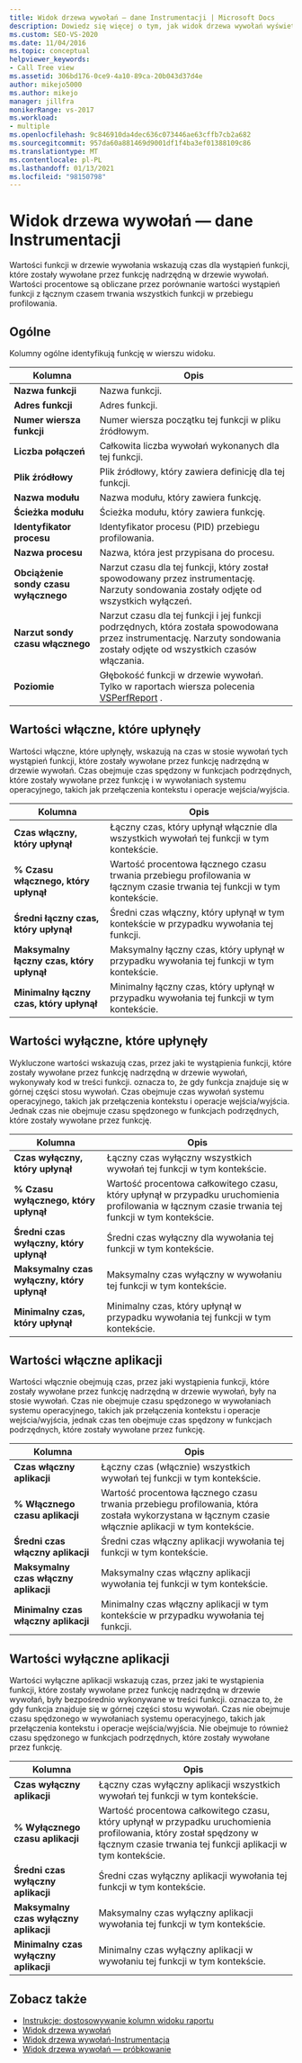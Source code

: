 ```yaml
---
title: Widok drzewa wywołań — dane Instrumentacji | Microsoft Docs
description: Dowiedz się więcej o tym, jak widok drzewa wywołań wyświetla informacje Instrumentacji w drzewie wywołań w Eksplorator wydajności.
ms.custom: SEO-VS-2020
ms.date: 11/04/2016
ms.topic: conceptual
helpviewer_keywords:
- Call Tree view
ms.assetid: 306bd176-0ce9-4a10-89ca-20b043d37d4e
author: mikejo5000
ms.author: mikejo
manager: jillfra
monikerRange: vs-2017
ms.workload:
- multiple
ms.openlocfilehash: 9c846910da4dec636c073446ae63cffb7cb2a682
ms.sourcegitcommit: 957da60a881469d9001df1f4ba3ef01388109c86
ms.translationtype: MT
ms.contentlocale: pl-PL
ms.lasthandoff: 01/13/2021
ms.locfileid: "98150798"
---
```

# <a name="call-tree-view---instrumentation-data"></a>Widok drzewa wywołań — dane Instrumentacji
Wartości funkcji w drzewie wywołania wskazują czas dla wystąpień funkcji, które zostały wywołane przez funkcję nadrzędną w drzewie wywołań. Wartości procentowe są obliczane przez porównanie wartości wystąpień funkcji z łącznym czasem trwania wszystkich funkcji w przebiegu profilowania.

## <a name="general"></a>Ogólne
 Kolumny ogólne identyfikują funkcję w wierszu widoku.

|Kolumna|Opis|
|------------|-----------------|
|**Nazwa funkcji**|Nazwa funkcji.|
|**Adres funkcji**|Adres funkcji.|
|**Numer wiersza funkcji**|Numer wiersza początku tej funkcji w pliku źródłowym.|
|**Liczba połączeń**|Całkowita liczba wywołań wykonanych dla tej funkcji.|
|**Plik źródłowy**|Plik źródłowy, który zawiera definicję dla tej funkcji.|
|**Nazwa modułu**|Nazwa modułu, który zawiera funkcję.|
|**Ścieżka modułu**|Ścieżka modułu, który zawiera funkcję.|
|**Identyfikator procesu**|Identyfikator procesu (PID) przebiegu profilowania.|
|**Nazwa procesu**|Nazwa, która jest przypisana do procesu.|
|**Obciążenie sondy czasu wyłącznego**|Narzut czasu dla tej funkcji, który został spowodowany przez instrumentację. Narzuty sondowania zostały odjęte od wszystkich wyłączeń.|
|**Narzut sondy czasu włącznego**|Narzut czasu dla tej funkcji i jej funkcji podrzędnych, która została spowodowana przez instrumentację. Narzuty sondowania zostały odjęte od wszystkich czasów włączania.|
|**Poziomie**|Głębokość funkcji w drzewie wywołań. Tylko w raportach wiersza polecenia [VSPerfReport](../profiling/vsperfreport.md) .|

## <a name="elapsed-inclusive-values"></a>Wartości włączne, które upłynęły
 Wartości włączne, które upłynęły, wskazują na czas w stosie wywołań tych wystąpień funkcji, które zostały wywołane przez funkcję nadrzędną w drzewie wywołań. Czas obejmuje czas spędzony w funkcjach podrzędnych, które zostały wywołane przez funkcję i w wywołaniach systemu operacyjnego, takich jak przełączenia kontekstu i operacje wejścia/wyjścia.

|Kolumna|Opis|
|------------|-----------------|
|**Czas włączny, który upłynął**|Łączny czas, który upłynął włącznie dla wszystkich wywołań tej funkcji w tym kontekście.|
|**% Czasu włącznego, który upłynął**|Wartość procentowa łącznego czasu trwania przebiegu profilowania w łącznym czasie trwania tej funkcji w tym kontekście.|
|**Średni łączny czas, który upłynął**|Średni czas włączny, który upłynął w tym kontekście w przypadku wywołania tej funkcji.|
|**Maksymalny łączny czas, który upłynął**|Maksymalny łączny czas, który upłynął w przypadku wywołania tej funkcji w tym kontekście.|
|**Minimalny łączny czas, który upłynął**|Minimalny łączny czas, który upłynął w przypadku wywołania tej funkcji w tym kontekście.|

## <a name="elapsed-exclusive-values"></a>Wartości wyłączne, które upłynęły
 Wykluczone wartości wskazują czas, przez jaki te wystąpienia funkcji, które zostały wywołane przez funkcję nadrzędną w drzewie wywołań, wykonywały kod w treści funkcji. oznacza to, że gdy funkcja znajduje się w górnej części stosu wywołań. Czas obejmuje czas wywołań systemu operacyjnego, takich jak przełączenia kontekstu i operacje wejścia/wyjścia. Jednak czas nie obejmuje czasu spędzonego w funkcjach podrzędnych, które zostały wywołane przez funkcję.

|Kolumna|Opis|
|------------|-----------------|
|**Czas wyłączny, który upłynął**|Łączny czas wyłączny wszystkich wywołań tej funkcji w tym kontekście.|
|**% Czasu wyłącznego, który upłynął**|Wartość procentowa całkowitego czasu, który upłynął w przypadku uruchomienia profilowania w łącznym czasie trwania tej funkcji w tym kontekście.|
|**Średni czas wyłączny, który upłynął**|Średni czas wyłączny dla wywołania tej funkcji w tym kontekście.|
|**Maksymalny czas wyłączny, który upłynął**|Maksymalny czas wyłączny w wywołaniu tej funkcji w tym kontekście.|
|**Minimalny czas, który upłynął**|Minimalny czas, który upłynął w przypadku wywołania tej funkcji w tym kontekście.|

## <a name="application-inclusive-values"></a>Wartości włączne aplikacji
 Wartości włącznie obejmują czas, przez jaki wystąpienia funkcji, które zostały wywołane przez funkcję nadrzędną w drzewie wywołań, były na stosie wywołań. Czas nie obejmuje czasu spędzonego w wywołaniach systemu operacyjnego, takich jak przełączenia kontekstu i operacje wejścia/wyjścia, jednak czas ten obejmuje czas spędzony w funkcjach podrzędnych, które zostały wywołane przez funkcję.

|Kolumna|Opis|
|------------|-----------------|
|**Czas włączny aplikacji**|Łączny czas (włącznie) wszystkich wywołań tej funkcji w tym kontekście.|
|**% Włącznego czasu aplikacji**|Wartość procentowa łącznego czasu trwania przebiegu profilowania, która została wykorzystana w łącznym czasie włącznie aplikacji w tym kontekście.|
|**Średni czas włączny aplikacji**|Średni czas włączny aplikacji wywołania tej funkcji w tym kontekście.|
|**Maksymalny czas włączny aplikacji**|Maksymalny czas włączny aplikacji wywołania tej funkcji w tym kontekście.|
|**Minimalny czas włączny aplikacji**|Minimalny czas włączny aplikacji w tym kontekście w przypadku wywołania tej funkcji.|

## <a name="application-exclusive-values"></a>Wartości wyłączne aplikacji
 Wartości wyłączne aplikacji wskazują czas, przez jaki te wystąpienia funkcji, które zostały wywołane przez funkcję nadrzędną w drzewie wywołań, były bezpośrednio wykonywane w treści funkcji. oznacza to, że gdy funkcja znajduje się w górnej części stosu wywołań. Czas nie obejmuje czasu spędzonego w wywołaniach systemu operacyjnego, takich jak przełączenia kontekstu i operacje wejścia/wyjścia. Nie obejmuje to również czasu spędzonego w funkcjach podrzędnych, które zostały wywołane przez funkcję.

|Kolumna|Opis|
|------------|-----------------|
|**Czas wyłączny aplikacji**|Łączny czas wyłączny aplikacji wszystkich wywołań tej funkcji w tym kontekście.|
|**% Wyłącznego czasu aplikacji**|Wartość procentowa całkowitego czasu, który upłynął w przypadku uruchomienia profilowania, który został spędzony w łącznym czasie trwania tej funkcji aplikacji w tym kontekście.|
|**Średni czas wyłączny aplikacji**|Średni czas wyłączny aplikacji wywołania tej funkcji w tym kontekście.|
|**Maksymalny czas wyłączny aplikacji**|Maksymalny czas wyłączny aplikacji wywołania tej funkcji w tym kontekście.|
|**Minimalny czas wyłączny aplikacji**|Minimalny czas wyłączny aplikacji w wywołaniu tej funkcji w tym kontekście.|

## <a name="see-also"></a>Zobacz także
- [Instrukcje: dostosowywanie kolumn widoku raportu](../profiling/how-to-customize-report-view-columns.md)
- [Widok drzewa wywołań](../profiling/call-tree-view-sampling-data.md)
- [Widok drzewa wywołań-Instrumentacja](../profiling/call-tree-view-dotnet-memory-instrumentation-data.md)
- [Widok drzewa wywołań — próbkowanie](../profiling/call-tree-view-dotnet-memory-sampling-data.md)

